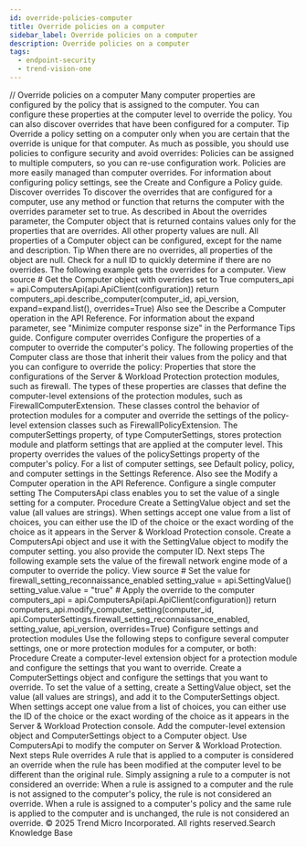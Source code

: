 ```yaml
---
id: override-policies-computer
title: Override policies on a computer
sidebar_label: Override policies on a computer
description: Override policies on a computer
tags:
  - endpoint-security
  - trend-vision-one
---
```


/*<![CDATA[*/ $('#title').html($('meta[name=map-description]').attr('content')); /*]]>*/ Override policies on a computer Many computer properties are configured by the policy that is assigned to the computer. You can configure these properties at the computer level to override the policy. You can also discover overrides that have been configured for a computer. Tip Override a policy setting on a computer only when you are certain that the override is unique for that computer. As much as possible, you should use policies to configure security and avoid overrides: Policies can be assigned to multiple computers, so you can re-use configuration work. Policies are more easily managed than computer overrides. For information about configuring policy settings, see the Create and Configure a Policy guide. Discover overrides To discover the overrides that are configured for a computer, use any method or function that returns the computer with the overrides parameter set to true. As described in About the overrides parameter, the Computer object that is returned contains values only for the properties that are overrides. All other property values are null. All properties of a Computer object can be configured, except for the name and description. Tip When there are no overrides, all properties of the object are null. Check for a null ID to quickly determine if there are no overrides. The following example gets the overrides for a computer. View source # Get the Computer object with overrides set to True computers_api = api.ComputersApi(api.ApiClient(configuration)) return computers_api.describe_computer(computer_id, api_version, expand=expand.list(), overrides=True) Also see the Describe a Computer operation in the API Reference. For information about the expand parameter, see "Minimize computer response size" in the Performance Tips guide. Configure computer overrides Configure the properties of a computer to override the computer's policy. The following properties of the Computer class are those that inherit their values from the policy and that you can configure to override the policy: Properties that store the configurations of the Server & Workload Protection protection modules, such as firewall. The types of these properties are classes that define the computer-level extensions of the protection modules, such as FirewallComputerExtension. These classes control the behavior of protection modules for a computer and override the settings of the policy-level extension classes such as FirewallPolicyExtension. The computerSettings property, of type ComputerSettings, stores protection module and platform settings that are applied at the computer level. This property overrides the values of the policySettings property of the computer's policy. For a list of computer settings, see Default policy, policy, and computer settings in the Settings Reference. Also see the Modify a Computer operation in the API Reference. Configure a single computer setting The ComputersApi class enables you to set the value of a single setting for a computer. Procedure Create a SettingValue object and set the value (all values are strings). When settings accept one value from a list of choices, you can either use the ID of the choice or the exact wording of the choice as it appears in the Server & Workload Protection console. Create a ComputersApi object and use it with the SettingValue object to modify the computer setting. you also provide the computer ID. Next steps The following example sets the value of the firewall network engine mode of a computer to override the policy. View source # Set the value for firewall_setting_reconnaissance_enabled setting_value = api.SettingValue() setting_value.value = "true" # Apply the override to the computer computers_api = api.ComputersApi(api.ApiClient(configuration)) return computers_api.modify_computer_setting(computer_id, api.ComputerSettings.firewall_setting_reconnaissance_enabled, setting_value, api_version, overrides=True) Configure settings and protection modules Use the following steps to configure several computer settings, one or more protection modules for a computer, or both: Procedure Create a computer-level extension object for a protection module and configure the settings that you want to override. Create a ComputerSettings object and configure the settings that you want to override. To set the value of a setting, create a SettingValue object, set the value (all values are strings), and add it to the ComputerSettings object. When settings accept one value from a list of choices, you can either use the ID of the choice or the exact wording of the choice as it appears in the Server & Workload Protection console. Add the computer-level extension object and ComputerSettings object to a Computer object. Use ComputersApi to modify the computer on Server & Workload Protection. Next steps Rule overrides A rule that is applied to a computer is considered an override when the rule has been modified at the computer level to be different than the original rule. Simply assigning a rule to a computer is not considered an override: When a rule is assigned to a computer and the rule is not assigned to the computer's policy, the rule is not considered an override. When a rule is assigned to a computer's policy and the same rule is applied to the computer and is unchanged, the rule is not considered an override. © 2025 Trend Micro Incorporated. All rights reserved.Search Knowledge Base